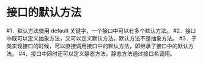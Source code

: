接口的默认方法
====
#1．默认方法使用 default 关键字，一个接口中可以有多个默认方法。
#2．接口中既可以定义抽象方法，又可以定义默认方法，默认方法不是抽象方法。
#3．子类实现接口的时候，可以直接调用接口中的默认方法，即继承了接口中的默认方法。
#4．接口中同时还可以定义静态方法，静态方法通过接口名调用。

